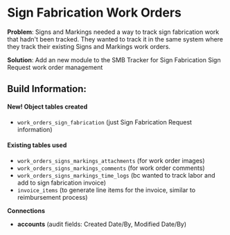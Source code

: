 # Sign Fabrication Work Orders

**Problem**: Signs and Markings needed a way to track sign fabrication work that hadn't been tracked. They wanted to track it in the same system where they track their existing Signs and Markings work orders. 

**Solution**: Add an new module to the SMB Tracker for Sign Fabrication Sign Request work order management

## Build Information: 

#### New! Object tables created

* `work_orders_sign_fabrication` \(just Sign Fabrication Request information\)

#### Existing tables used

* `work_orders_signs_markings_attachments` \(for work order images\)
* `work_orders_signs_markings_comments` \(for work order comments\)
* `work_orders_signs_markings_time_logs` \(bc wanted to track labor and add to sign fabrication invoice\)
* `invoice_items` \(to generate line items for the invoice, similar to reimbursement process\)

**Connections**

* **accounts** \(audit fields: Created Date/By, Modified Date/By\)


